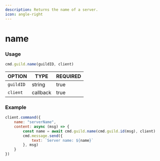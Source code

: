 ```yaml
---
description: Returns the name of a server.
icon: angle-right
---
```


# name

### Usage

```javascript
cmd.guild.name(guildID, client)
```

| OPTION    | TYPE     | REQUIRED |
| --------- | -------- | -------- |
| `guildID` | string   | true     |
| `client`  | callback | true     |

### Example

```javascript
client.command({
    name: "serverName",
    content: async (msg) => {
        const name = await cmd.guild.name(cmd.guild.id(msg), client)
        cmd.message.send({
            text: `Server name: ${name}`
        }, msg)
    }
})
```
